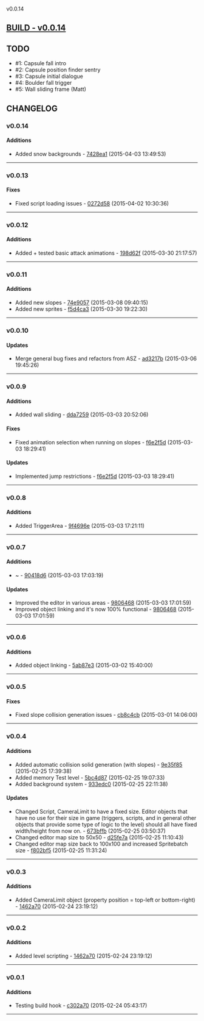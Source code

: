 v0.0.14

## [BUILD - v0.0.14](https://github.com/adonaac/bitbucket-changelogs/blob/master/THORUN_v0.0.14.zip?raw=true)

## TODO

* #1: Capsule fall intro
* #2: Capsule position finder sentry
* #3: Capsule initial dialogue
* #4: Boulder fall trigger
* #5: Wall sliding frame (Matt)

## CHANGELOG

### v0.0.14

#### Additions

* Added snow backgrounds - [7428ea1](https://bitbucket.org/adonaac/thorun/commits/7428ea159ac11251d8f6625c0ca3c1cc57f713f8) (2015-04-03 13:49:53)

---

### v0.0.13


#### Fixes

* Fixed script loading issues - [0272d58](https://bitbucket.org/adonaac/thorun/commits/0272d5809dca049e46481e3373b8957ec37eee23) (2015-04-02 10:30:36)

---

### v0.0.12

#### Additions

* Added + tested basic attack animations - [198d62f](https://bitbucket.org/adonaac/thorun/commits/198d62f8a2db9d1cc59d64d0492e617c3f96c40b) (2015-03-30 21:17:57)

---

### v0.0.11

#### Additions

* Added new slopes - [74e9057](https://bitbucket.org/adonaac/thorun/commits/74e9057e1051e442677c8ad121270d36808e883b) (2015-03-08 09:40:15)
* Added new sprites - [f5d4ca3](https://bitbucket.org/adonaac/thorun/commits/f5d4ca3c02b78fd4f0950930ea99e9435ed00418) (2015-03-30 19:22:30)

---

### v0.0.10


#### Updates

* Merge general bug fixes and refactors from ASZ - [ad3217b](https://bitbucket.org/adonaac/thorun/commits/ad3217bd29fcf1cb07e9cebe3e7b7db17c7b9764) (2015-03-06 19:45:26)

---

### v0.0.9

#### Additions

* Added wall sliding - [dda7259](https://bitbucket.org/adonaac/thorun/commits/dda7259845150ea5f5c282c239846c394ea2c745) (2015-03-03 20:52:06)

#### Fixes

* Fixed animation selection when running on slopes - [f6e2f5d](https://bitbucket.org/adonaac/thorun/commits/f6e2f5d893f131e25b5e86bc8f4845ccdbd57104) (2015-03-03 18:29:41)

#### Updates

* Implemented jump restrictions - [f6e2f5d](https://bitbucket.org/adonaac/thorun/commits/f6e2f5d893f131e25b5e86bc8f4845ccdbd57104) (2015-03-03 18:29:41)

---

### v0.0.8

#### Additions

* Added TriggerArea - [9f4696e](https://bitbucket.org/adonaac/thorun/commits/9f4696e25107d16899bd146871eaa46bb26aec9a) (2015-03-03 17:21:11)

---

### v0.0.7

#### Additions

* ~ - [90418d6](https://bitbucket.org/adonaac/thorun/commits/90418d612135dac426efdcfe0f1ba5f339e4f4bf) (2015-03-03 17:03:19)

#### Updates

* Improved the editor in various areas - [9806468](https://bitbucket.org/adonaac/thorun/commits/98064680f29f8c8f8ea6e6089227518d19611278) (2015-03-03 17:01:59)
* Improved object linking and it's now 100% functional - [9806468](https://bitbucket.org/adonaac/thorun/commits/98064680f29f8c8f8ea6e6089227518d19611278) (2015-03-03 17:01:59)

---

### v0.0.6

#### Additions

* Added object linking - [5ab87e3](https://bitbucket.org/adonaac/thorun/commits/5ab87e33fd01374e5a984e7b4c15cbac7f474150) (2015-03-02 15:40:00)

---

### v0.0.5


#### Fixes

* Fixed slope collision generation issues - [cb8c4cb](https://bitbucket.org/adonaac/thorun/commits/cb8c4cb763c0826282f527afea9e10d4dbad1214) (2015-03-01 14:06:00)

---

### v0.0.4

#### Additions

* Added automatic collision solid generation (with slopes) - [9e35f85](https://bitbucket.org/adonaac/thorun/commits/9e35f85c0c8da3f1b7325802a8d2634c5395fa89) (2015-02-25 17:39:38)
* Added memory Test level - [5bc4d87](https://bitbucket.org/adonaac/thorun/commits/5bc4d87f9b5c871b029512b8e0850838a9b31146) (2015-02-25 19:07:33)
* Added background system - [933edc0](https://bitbucket.org/adonaac/thorun/commits/933edc07d2e7741f452597d73b7472f05774b76c) (2015-02-25 22:11:38)

#### Updates

* Changed Script, CameraLimit to have a fixed size. Editor objects that have no use for their size in game (triggers, scripts, and in general other objects that provide some type of logic to the level) should all have fixed width/height from now on. - [673bffb](https://bitbucket.org/adonaac/thorun/commits/673bffba231140642fd5a5171e2e0c897bf7060b) (2015-02-25 03:50:37)
* Changed editor map size to 50x50 - [d25fe7a](https://bitbucket.org/adonaac/thorun/commits/d25fe7a90ed2e45ccbd2a85c37101847bd2529c7) (2015-02-25 11:10:43)
* Changed editor map size back to 100x100 and increased Spritebatch size - [f802bf5](https://bitbucket.org/adonaac/thorun/commits/f802bf5976458b35ee9062e8d48f64b6698bc7c5) (2015-02-25 11:31:24)

---

### v0.0.3

#### Additions

* Added CameraLimit object (property position = top-left or bottom-right) - [1462a70](https://bitbucket.org/adonaac/thorun/commits/1462a70dfe398c4f228f57131c2743a7f328f37d) (2015-02-24 23:19:12)

---

### v0.0.2

#### Additions

* Added level scripting - [1462a70](https://bitbucket.org/adonaac/thorun/commits/1462a70dfe398c4f228f57131c2743a7f328f37d) (2015-02-24 23:19:12)

---

### v0.0.1

#### Additions

* Testing build hook - [c302a70](https://bitbucket.org/adonaac/thorun/commits/c302a70d033c48ea72c55e51140c277a4e36aaff) (2015-02-24 05:43:17)

---

